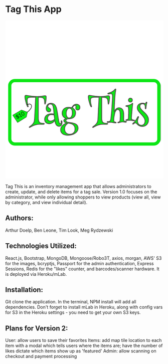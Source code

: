 # Tag This App
<img src="/client/public/logo1.png" alt="tag this logo"/>

Tag This is an inventory management app that allows administrators to create, update, and delete items for a tag sale. Version 1.0 focuses on the administrator, while only allowing shoppers to view products (view all, view by category, and view individual detail).

Authors:
--------
Arthur Doelp, Ben Leone, Tim Look, Meg Rydzewski

Technologies Utilized: 
----------------------
React.js, Bootstrap, MongoDB, Mongoose/Robo3T, axios, morgan, AWS' S3 for the images, bcryptjs, Passport for the admin authentication, Express Sessions, Redis for the "likes" counter, and barcodes/scanner hardware. It is deployed via Heroku/mLab.

Installation:
-------------
Git clone the application. In the terminal, NPM install will add all dependencies.  Don't forget to install mLab in Heroku, along with config vars for S3 in the Heroku settings - you need to get your own S3 keys.

Plans for Version 2:
--------------------
User: allow users to save their favorites
Items: add map tile location to each item with a modal which tells users where the items are; have the number of likes dictate which items show up as 'featured'
Admin: allow scanning on checkout and payment processing

